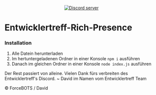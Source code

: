 <div align="center">
  <br />
  <p>
    <a href="https://entwickler.cc"><img src="https://discordapp.com/api/guilds/365116470339960832/embed.png" alt="Discord server" /></a>
  </p>
</div>

# Entwicklertreff-Rich-Presence

### Installation

1. Alle Datein herunterladen
2. Im hertuntergeladenen Ordner in einer Konsole `npm i` ausführen
3. Danach im gleichen Ordner in einer Konsole `node index.js` ausführen

Der Rest passiert von alleine.
Vielen Dank fürs verbreiten des Entwicklertreff's Discord.
~ David im Namen vom Entwicklertreff Team

© ForceBOTS / David

